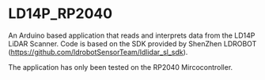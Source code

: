 # LD14P_RP2040
An Arduino based application that reads and interprets data from the LD14P LiDAR Scanner. Code is based on the SDK provided by ShenZhen LDROBOT (https://github.com/ldrobotSensorTeam/ldlidar_sl_sdk).

The application has only been tested on the RP2040 Mircocontroller.

